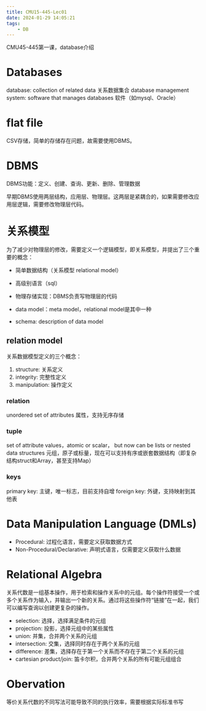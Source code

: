 ```yaml
---
title: CMU15-445-Lec01
date: 2024-01-29 14:05:21
tags:
    - DB
---
```

CMU45-445第一课，database介绍
<!-- more -->
# Databases
database: collection of related data 关系数据集合
database management system: software that manages databases 软件（如mysql、Oracle）
# flat file
CSV存储，简单的存储存在问题，故需要使用DBMS。
# DBMS
DBMS功能：定义、创建、查询、更新、删除、管理数据

早期DBMS使用两层结构，应用层、物理层。这两层是紧耦合的，如果需要修改应用层逻辑，需要修改物理层代码。

# 关系模型

为了减少对物理层的修改，需要定义一个逻辑模型，即关系模型，并提出了三个重要的概念：
- 简单数据结构（关系模型 relational model）
- 高级别语言（sql）
- 物理存储实现：DBMS负责写物理层的代码


- data model：meta model，relational model是其中一种
- schema: description of data model

## relation model

关系数据模型定义的三个概念：
1. structure: 关系定义
2. integrity: 完整性定义
3. manipulation: 操作定义

### relation
unordered set of attributes
属性，支持无序存储
### tuple
set of attribute values，atomic or scalar， but now can be lists or nested data structures
元组，原子或标量，现在可以支持有序或嵌套数据结构（即复杂结构struct和Array，甚至支持Map）
### keys
primary key: 主键，唯一标志，目前支持自增
foreign key: 外键，支持映射到其他表
# Data Manipulation Language (DMLs)
- Procedural: 过程化语言，需要定义获取数据方式
- Non-Procedural/Declarative: 声明式语言，仅需要定义获取什么数据
# Relational Algebra
关系代数是一组基本操作，用于检索和操作关系中的元组。每个操作符接受一个或多个关系作为输入，并输出一个新的关系。通过将这些操作符“链接”在一起，我们可以编写查询以创建更复杂的操作。
- selection: 选择，选择满足条件的元组
- projection: 投影，选择元组中的某些属性
- union: 并集，合并两个关系的元组
- intersection: 交集，选择同时存在于两个关系的元组
- difference: 差集，选择存在于第一个关系而不存在于第二个关系的元组
- cartesian product/join: 笛卡尔积，合并两个关系的所有可能元组组合
# Obervation
等价关系代数的不同写法可能导致不同的执行效率，需要根据实际标准书写
